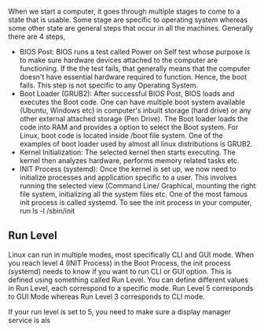 When we start a computer, it goes through multiple stages to come to a state that is usable. Some stage are specific to operating system whereas some other state are general steps that occur in all the machines. Generally there are 4 steps,

- BIOS Post: BIOS runs a test called Power on Self test whose purpose is to make sure hardware devices attached to the computer are functioning. If the the test fails, that generally means that the computer doesn't have essential hardware required to function. Hence, the boot fails. This step is not specific to any Operating System.
- Boot Loader (GRUB2):  After successful BIOS Post, BIOS loads and executes the Boot code. One can have multiple boot system available (Ubuntu, Windows etc) in computer's inbuilt storage (hard drive) or any other external attached storage (Pen Drive). The Boot loader loads the code into RAM and provides a option to select the Boot system. For Linux, boot code is located inside /boot file system. One of the examples of boot loader used by almost all linux distributions is GRUB2.
- Kernel Initialization: The selected kernel then starts executing. The kernel then analyzes hardware, performs memory related tasks etc. 
- INIT Process (systemd): Once the kernel is set up, we now need to initialize processes and application specific to a user. This involves running the selected view (Command Line/ Graphical, mounting the right file system, initializing all the system files etc. One of the most famous init process is called systemd. To see the init process in your computer, run ls -l /sbin/init


## Run Level

Linux can run in multiple modes, most specifically CLI and GUI mode. When you reach level 4 (INIT Process) in the Boot Process, the init process (systemd) needs to know if you want to run CLI or GUI option. This is defined using something called Run Level. You can define different values in Run Level, each correspond to a specific mode. Run Level 5 corresponds to GUI Mode whereas Run Level 3 corresponds to CLI mode. 

If your run level is set to 5, you need to make sure a display manager service is als

